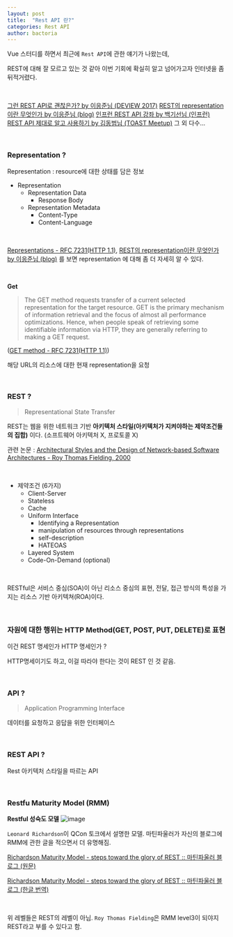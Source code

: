 ```yaml
---
layout: post
title:  "Rest API 란?"
categories: Rest API
author: bactoria
---
```


Vue 스터디를 하면서 최근에 `Rest API`에 관한 얘기가 나왔는데,

REST에 대해 잘 모르고 있는 것 같아 이번 기회에 확실히 알고 넘어가고자 인터넷을 좀 뒤적거렸다.

&nbsp;

[그런 REST API로 괜찮은가? by 이응준님 (DEVIEW 2017)](https://www.youtube.com/watch?v=RP_f5dMoHFc)
[REST의 representation이란 무엇인가 by 이응준님 (blog)](https://blog.npcode.com/2017/04/03/rest%EC%9D%98-representation%EC%9D%B4%EB%9E%80-%EB%AC%B4%EC%97%87%EC%9D%B8%EA%B0%80)
[인프런 REST API 강좌 by 백기선님 (인프런)](https://www.inflearn.com/course/spring_rest-api)
[REST API 제대로 알고 사용하기 by 김동범님 (TOAST Meetup)](https://meetup.toast.com/posts/92)
그 외 다수...

&nbsp;

### Representation ?

Representation : resource에 대한 상태를 담은 정보

- Representation
    + Representation Data
        * Response Body
    + Representation Metadata
        * Content-Type
        * Content-Language

&nbsp;

[Representations - RFC 7231(HTTP 1.1)](https://tools.ietf.org/html/rfc7231#section-3), [REST의 representation이란 무엇인가 by 이응준님 (blog)](https://blog.npcode.com/2017/04/03/rest%EC%9D%98-representation%EC%9D%B4%EB%9E%80-%EB%AC%B4%EC%97%87%EC%9D%B8%EA%B0%80/) 를 보면 representation 에 대해 좀 더 자세히 알 수 있다.

&nbsp;

**Get**
>  The GET method requests transfer of a current selected representation
   for the target resource.  GET is the primary mechanism of information
   retrieval and the focus of almost all performance optimizations.
   Hence, when people speak of retrieving some identifiable information
   via HTTP, they are generally referring to making a GET request.

([GET method - RFC 7231(HTTP 1.1)](https://tools.ietf.org/html/rfc7231#section-4.3.1))

해당 URL의 리소스에 대한 현재 representation을 요청

&nbsp;

### REST ?

> Representational State Transfer

REST는 웹을 위한 네트워크 기반 **아키텍처 스타일(아키텍처가 지켜야하는 제약조건들의 집합)** 이다. (소프트웨어 아키텍처 X, 프로토콜 X)

관련 논문 : [Architectural Styles and the Design of Network-based Software Architectures - Roy Thomas Fielding, 2000](https://www.ics.uci.edu/~fielding/pubs/dissertation/top.htm)

&nbsp;

- 제약조건 (6가지)
    + Client-Server
    + Stateless
    + Cache
    + Uniform Interface
        * Identifying a Representation
        * manipulation of resources through representations 
        * self-description
        * HATEOAS
    + Layered System
    + Code-On-Demand (optional)

&nbsp;

RESTful은 서비스 중심(SOA)이 아닌 리소스 중심의 표현, 전달, 접근 방식의 특성을 가지는 리소스 기반 아키텍쳐(ROA)이다.

&nbsp;

### 자원에 대한 행위는 HTTP Method(GET, POST, PUT, DELETE)로 표현

이건 REST 명세인가 HTTP 명세인가 ?

HTTP명세이기도 하고, 이걸 따라야 한다는 것이 REST 인 것 같음.

&nbsp;

### API ?

> Application Programming Interface

데이터를 요청하고 응답을 위한 인터페이스

&nbsp;

### REST API ?
Rest 아키텍처 스타일을 따르는 API

&nbsp;

### Restfu Maturity Model (RMM)

**Restful 성숙도 모델**
![image](https://user-images.githubusercontent.com/25674959/57130334-1a1b4580-6dd4-11e9-91d6-7947050085b6.png)

`Leonard Richardson`이 QCon 토크에서 설명한 모델. 마틴파울러가 자신의 블로그에 RMM에 관한 글을 적으면서 더 유명해짐.

[Richardson Maturity Model - steps toward the glory of REST :: 마틴파울러 블로그 (원문)](https://martinfowler.com/articles/richardsonMaturityModel.html)

[Richardson Maturity Model - steps toward the glory of REST :: 마틴파울러 블로그 (한글 번역)](https://jinson.tistory.com/entry/%EB%B2%88%EC%97%AD-Richardson-%EC%84%B1%EC%88%99%EB%8F%84-%EB%AA%A8%EB%8D%B8-Richardson-Maturity-Model)

&nbsp;

위 레벨들은 REST의 레벨이 아님. `Roy Thomas Fielding`은 RMM level3이 되야지 REST라고 부를 수 있다고 함.




